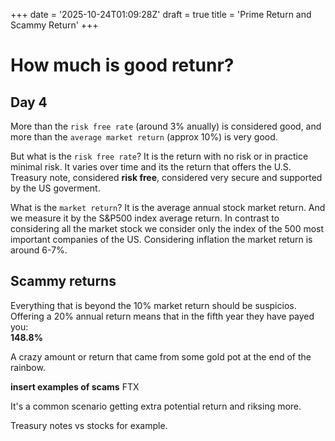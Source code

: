+++
date = '2025-10-24T01:09:28Z'
draft = true
title = 'Prime Return and Scammy Return'
+++



# How much is good retunr?
## Day 4
More than the `risk free rate` (around 3% anually) is considered good, and more than the `average market return` (approx 10%) is very good.

But what is the `risk free rate`?
It is the return with no risk or in practice minimal risk. It varies over time 
and its the return that offers the U.S. Treasury note, considered **risk free**, considered very secure and supported by the US goverment.

What is the `market return`? 
It is the average annual stock market return.
And we measure it by the S&P500 index average return.
In contrast to considering all the market stock we consider only the index of the 500 most important companies of the US.
Considering inflation the market return is around 6-7%. 

## Scammy returns
Everything that is beyond the 10% market return should be suspicios. 
Offering a 20% annual return means that in the fifth year they have payed you:  
**148.8%**

A crazy amount or return that came from some gold pot at the end of the rainbow.

**insert examples of scams** 
FTX

It's a common scenario getting extra potential return and riksing more.

Treasury notes vs stocks for example.

